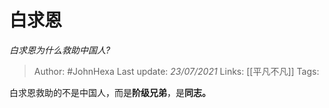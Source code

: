 # 白求恩
*白求恩为什么救助中国人?*

> Author: #JohnHexa
Last update: *23/07/2021* 
Links: [[平凡不凡]] 
Tags: 

 
白求恩救助的不是中国人，而是**阶级兄弟**，是**同志。**




